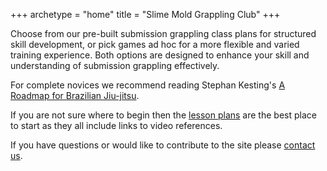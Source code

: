 +++
archetype = "home"
title = "Slime Mold Grappling Club"
+++

Choose from our pre-built submission grappling class plans for structured skill development, or pick games ad hoc for a more flexible and varied training experience. Both options are designed to enhance your skill and understanding of submission grappling effectively.

For complete novices we recommend reading Stephan Kesting's [A Roadmap for Brazilian Jiu-jitsu](https://www.grapplearts.com/wp-content/uploads/2018/03/Roadmap-for-BJJ-1.5-1.pdf). 

If you are not sure where to begin then the [lesson plans](/lesson_plans) are the best place to start as they all include links to video references. 

If you have questions or would like to contribute to the site please [contact us](mailto:social@slimemoldgrappling.com).